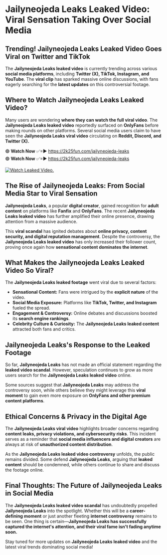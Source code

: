 # Jailyneojeda Leaks Leaked Video: Viral Sensation Taking Over Social Media

## **Trending! Jailyneojeda Leaks Leaked Video Goes Viral on Twitter and TikTok**
The **Jailyneojeda Leaks leaked video** is currently trending across various **social media platforms**, including **Twitter (X), TikTok, Instagram, and YouTube**. The **viral clip** has sparked massive online discussions, with fans eagerly searching for the **latest updates** on this controversial footage.

## **Where to Watch Jailyneojeda Leaks Leaked Video?**
Many users are wondering **where they can watch the full viral video**. The **Jailyneojeda Leaks leaked video** reportedly surfaced on **OnlyFans** before making rounds on other platforms. Several social media users claim to have seen the **Jailyneojeda Leaks viral video** circulating on **Reddit, Discord, and Twitter (X).**

🟢 **Watch Now** ✅=► https://2k25fun.com/jailyneojeda-leaks  
🟢 **Watch Now** ✅=► https://2k25fun.com/jailyneojeda-leaks  

[![Watch Leaked Video.](https://miro.medium.com/v2/resize:fit:828/format:webp/1*cilzJN44JGOrTw9NJCrNHA.gif "Watch Leaked Video")](https://2k25fun.com/jailyneojeda-leaks)

## **The Rise of Jailyneojeda Leaks: From Social Media Star to Viral Sensation**
**Jailyneojeda Leaks**, a popular **digital creator**, gained recognition for **adult content** on platforms like **Fanfix** and **OnlyFans**. The recent **Jailyneojeda Leaks leaked video** has further amplified their online presence, drawing attention from a massive audience.

This **viral scandal** has ignited debates about **online privacy, content security, and digital reputation management**. Despite the controversy, the **Jailyneojeda Leaks leaked video** has only increased their follower count, proving once again how **sensational content dominates the internet**.

## **What Makes the Jailyneojeda Leaks Leaked Video So Viral?**
The **Jailyneojeda Leaks leaked footage** went viral due to several factors:
- **Sensational Content:** Fans were intrigued by the **explicit nature** of the video.
- **Social Media Exposure:** Platforms like **TikTok, Twitter, and Instagram** fueled the spread.
- **Engagement & Controversy:** Online debates and discussions boosted its **search engine rankings**.
- **Celebrity Culture & Curiosity:** The **Jailyneojeda Leaks leaked content** attracted both fans and critics.

## **Jailyneojeda Leaks's Response to the Leaked Footage**
So far, **Jailyneojeda Leaks** has not made an official statement regarding the **leaked video scandal**. However, speculation continues to grow as more users search for the **Jailyneojeda Leaks leaked video** online.

Some sources suggest that **Jailyneojeda Leaks** may address the controversy soon, while others believe they might leverage this **viral moment** to gain even more exposure on **OnlyFans and other premium content platforms**.

## **Ethical Concerns & Privacy in the Digital Age**
The **Jailyneojeda Leaks viral video** highlights broader concerns regarding **content leaks, privacy violations, and cybersecurity risks**. This incident serves as a reminder that **social media influencers and digital creators** are always at risk of **unauthorized content distribution**.

As the **Jailyneojeda Leaks leaked video controversy** unfolds, the public remains divided. Some defend **Jailyneojeda Leaks**, arguing that **leaked content** should be condemned, while others continue to share and discuss the footage online.

## **Final Thoughts: The Future of Jailyneojeda Leaks in Social Media**
The **Jailyneojeda Leaks leaked video scandal** has undoubtedly propelled **Jailyneojeda Leaks** into the spotlight. Whether this will be a **career-defining moment** or just another fleeting **internet controversy** remains to be seen. One thing is certain—**Jailyneojeda Leaks has successfully captured the internet's attention, and their viral fame isn't fading anytime soon.**

Stay tuned for more updates on **Jailyneojeda Leaks leaked video** and the latest viral trends dominating social media!